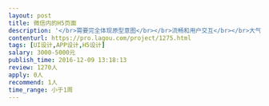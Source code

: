 ```yaml
---                
layout: post       
title: 微信内的H5页面           
description: '</br>需要完全体现原型意图</br></br>流畅和用户交互</br></br>大气，简约，美观</br></br>人员要求：</br></br>1、有APP产品的设计开发经验；</br>2、良好的沟通能力和契约精神。</br>'     
contenturl: https://pro.lagou.com/project/1275.html      
tags: [UI设计,APP设计,H5设计]            
salary: 3000-5000元          
publish_time: 2016-12-09 13:18:13         
review: 1270人                   
apply: 0人                   
recommend: 1人                   
time_range: 小于1周              
---                 
```

